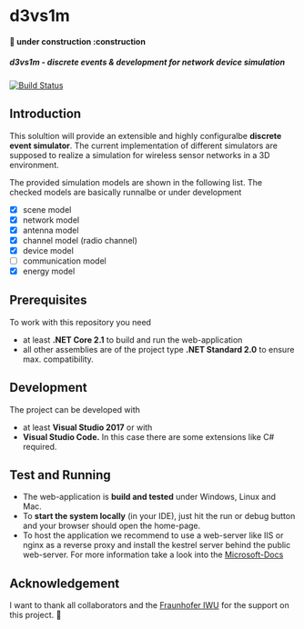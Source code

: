 # d3vs1m
#### :construction: under construction :construction

##### d3vs1m - discrete events & development for network device simulation

[![Build Status](https://dev.azure.com/adriansinger87/adriansinger87/_apis/build/status/adriansinger87.d3vs1m?branchName=master)](https://dev.azure.com/adriansinger87/adriansinger87/_build/latest?definitionId=2&branchName=master)

## Introduction
This solultion will provide an extensible and highly configuralbe **discrete event simulator**. The current implementation of different simulators are supposed to realize a simulation for wireless sensor networks in a 3D environment.

The provided simulation models are shown in the following list.
The checked models are basically runnalbe or under development 
- [x] scene model
- [x] network model
- [x] antenna model
- [x] channel model (radio channel)
- [x] device model
- [ ] communication model
- [x] energy model
 
## Prerequisites

To work with this repository you need
* at least **.NET Core 2.1** to build and run the web-application
* all other assemblies are of the project type **.NET Standard 2.0** to ensure max. compatibility. 

## Development

The project can be developed with
* at least **Visual Studio 2017** or with 
* **Visual Studio Code.** In this case there are some extensions like C# required.

## Test and Running

* The web-application is **build and tested** under Windows, Linux and Mac.
* To **start the system locally** (in your IDE), just hit the run or debug button and
  your browser should open the home-page. 
* To host the application we recommend to use a web-server like IIS or nginx as a reverse proxy and
  install the kestrel server behind the public web-server.
  For more information take a look into the [Microsoft-Docs](https://docs.microsoft.com/en-us/aspnet/core/host-and-deploy/?view=aspnetcore-2.2) 

## Acknowledgement

I want to thank all collaborators and the [Fraunhofer IWU](https://www.iwu.fraunhofer.de/)
for the support on this project. :beers:
